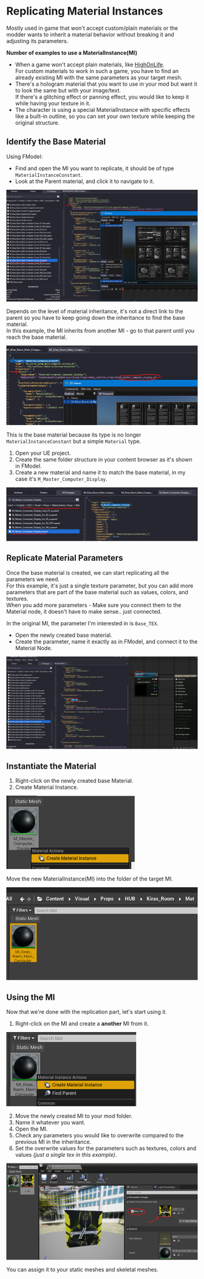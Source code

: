 # Replicating Material Instances
Mostly used in game that won't accept custom/plain materials or the modder wants to inherit a material behavior without breaking it and adjusting its parameters.

__Number of examples to use a MaterialInstance(MI)__
- When a game won't accept plain materials, like [HighOnLife](https://store.steampowered.com/app/1583230/High_On_Life/). <br>
For custom materials to work in such a game, you have to find an already existing MI with the same parameters as your target mesh.
- There's a hologram material that you want to use in your mod but want it to look the same but with your image/text. <br>
If there's a glitching effect or panning effect, you would like to keep it while having your texture in it.
- The character is using a special MaterialInstance with specific effects like a built-in outline, so you can set your own texture while keeping the original structure.

## Identify the Base Material
Using FModel:
- Find and open the MI you want to replicate, it should be of type `MaterialInstanceConstant`.
- Look at the Parent material, and click it to navigate to it.

![](/Media/ReplicatingMI/1.png)

Depends on the level of material inheritance, it's not a direct link to the parent so you have to keep going down the inheritance to find the base material.<br>
In this example, the MI inherits from another MI - go to that parent until you reach the base material.

![](/Media/ReplicatingMI/2.png)

This is the base material because its type is no longer `MaterialInstanceConstant` but a simple `Material` type.<br>

1. Open your UE project.
2. Create the same folder structure in your content browser as it's shown in FModel.
3. Create a new material and name it to match the base material, in my case it's `M_Master_Computer_Display`.

![](/Media/ReplicatingMI/3.png)

## Replicate Material Parameters
Once the base material is created, we can start replicating all the parameters we need.<br>
For this example, it's just a single texture parameter, but you can add more parameters that are part of the base material such as values, colors, and textures. <br>
When you add more parameters - Make sure you connect them to the Material node, it doesn't have to make sense.. just connected.

In the original MI, the parameter I'm interested in is `Base_TEX`.
- Open the newly created base material.
- Create the parameter, name it exactly as in FModel, and connect it to the Material Node.

![](/Media/ReplicatingMI/4.png)

## Instantiate the Material
1. Right-click on the newly created base Material.
2. Create Material Instance.

![](/Media/ReplicatingMI/5.png)

Move the new MaterialInstance(MI) into the folder of the target MI.<br>

![](/Media/ReplicatingMI/6.png)

## Using the MI
Now that we're done with the replication part, let's start using it.

1. Right-click on the MI and create a **another** MI from it.

![](/Media/ReplicatingMI/7.png)

2. Move the newly created MI to your mod folder.
3. Name it whatever you want.
4. Open the MI.
5. Check any parameters you would like to overwrite compared to the previous MI in the inheritance.
6. Set the overwrite values for the parameters such as textures, colors and values _(just a single tex in this example)_.

![](/Media/ReplicatingMI/8.png)

You can assign it to your static meshes and skeletal meshes.